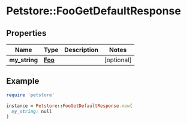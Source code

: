 # Petstore::FooGetDefaultResponse

## Properties

| Name | Type | Description | Notes |
| ---- | ---- | ----------- | ----- |
| **my_string** | [**Foo**](Foo.md) |  | [optional] |

## Example

```ruby
require 'petstore'

instance = Petstore::FooGetDefaultResponse.new(
  my_string: null
)
```

